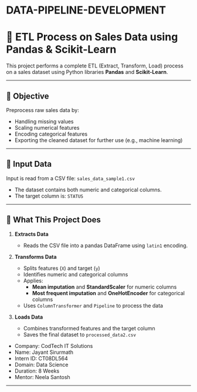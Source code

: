 # DATA-PIPELINE-DEVELOPMENT

# 🧪 ETL Process on Sales Data using Pandas & Scikit-Learn

This project performs a complete ETL (Extract, Transform, Load) process on a sales dataset using Python libraries **Pandas** and **Scikit-Learn**.

---

## 🎯 Objective

Preprocess raw sales data by:

- Handling missing values  
- Scaling numerical features  
- Encoding categorical features  
- Exporting the cleaned dataset for further use (e.g., machine learning)

---

## 📁 Input Data

Input is read from a CSV file: `sales_data_sample1.csv`

- The dataset contains both numeric and categorical columns.
- The target column is: `STATUS`

---

## 🧠 What This Project Does

1. **Extracts Data**  
   - Reads the CSV file into a pandas DataFrame using `latin1` encoding.

2. **Transforms Data**  
   - Splits features (`X`) and target (`y`)
   - Identifies numeric and categorical columns
   - Applies:
     - **Mean imputation** and **StandardScaler** for numeric columns  
     - **Most frequent imputation** and **OneHotEncoder** for categorical columns
   - Uses `ColumnTransformer` and `Pipeline` to process the data

3. **Loads Data**  
   - Combines transformed features and the target column
   - Saves the final dataset to `processed_data2.csv`

-  Company: CodTech IT Solutions  
-  Name: Jayant Sirurmath  
-  Intern ID: CT08DL564  
-  Domain: Data Science  
-  Duration: 8 Weeks  
-  Mentor: Neela Santosh 

---





